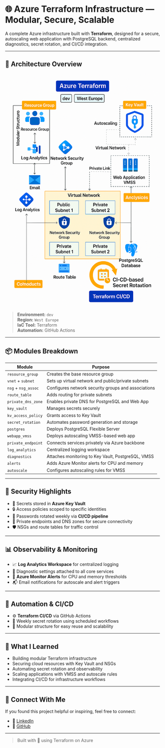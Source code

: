 # 🌐 Azure Terraform Infrastructure — Modular, Secure, Scalable

A complete Azure infrastructure built with **Terraform**, designed for a secure, autoscaling web application with PostgreSQL backend, centralized diagnostics, secret rotation, and CI/CD integration.

---

## 🧱 Architecture Overview

![Azure Terraform Architecture](architecture-diagram.png)

> **Environment:** `dev`  
> **Region:** `West Europe`  
> **IaC Tool:** Terraform  
> **Automation:** GitHub Actions

---

## 📦 Modules Breakdown

| Module                | Purpose                                                  |
|-----------------------|----------------------------------------------------------|
| `resource_group`      | Creates the base resource group                          |
| `vnet` + `subnet`     | Sets up virtual network and public/private subnets       |
| `nsg` + `nsg_assoc`   | Configures network security groups and associations      |
| `route_table`         | Adds routing for private subnets                         |
| `private_dns_zone`    | Enables private DNS for PostgreSQL and Web App           |
| `key_vault`           | Manages secrets securely                                 |
| `kv_access_policy`    | Grants access to Key Vault                               |
| `secret_rotation`     | Automates password generation and storage                |
| `postgres`            | Deploys PostgreSQL Flexible Server                       |
| `webapp_vmss`         | Deploys autoscaling VMSS-based web app                   |
| `private_endpoint`    | Connects services privately via Azure backbone           |
| `log_analytics`       | Centralized logging workspace                            |
| `diagnostics`         | Attaches monitoring to Key Vault, PostgreSQL, VMSS       |
| `alerts`              | Adds Azure Monitor alerts for CPU and memory             |
| `autoscale`           | Configures autoscaling rules for VMSS                    |

---

## 🔐 Security Highlights

- 🔑 Secrets stored in **Azure Key Vault**
- 🔒 Access policies scoped to specific identities
- 🔄 Passwords rotated weekly via **CI/CD pipeline**
- 🔗 Private endpoints and DNS zones for secure connectivity
- 🛡️ NSGs and route tables for traffic control

---

## 📊 Observability & Monitoring

- 📈 **Log Analytics Workspace** for centralized logging
- 🧩 Diagnostic settings attached to all core services
- 🚨 **Azure Monitor Alerts** for CPU and memory thresholds
- 📬 Email notifications for autoscale and alert triggers

---

## 🔄 Automation & CI/CD

- ⚙️ **Terraform CI/CD** via GitHub Actions
- 📆 Weekly secret rotation using scheduled workflows
- 🧩 Modular structure for easy reuse and scalability

---

## 🧠 What I Learned

- Building modular Terraform infrastructure
- Securing cloud resources with Key Vault and NSGs
- Automating secret rotation and observability
- Scaling applications with VMSS and autoscale rules
- Integrating CI/CD for infrastructure workflows

---

## 🤝 Connect With Me

If you found this project helpful or inspiring, feel free to connect:

- 💼 [LinkedIn](https://www.linkedin.com/in/ratneshsingh3010/)
- 📁 [GitHub](https://github.com/ratneshsingh3010)

---

> Built with 💙 using Terraform on Azure
